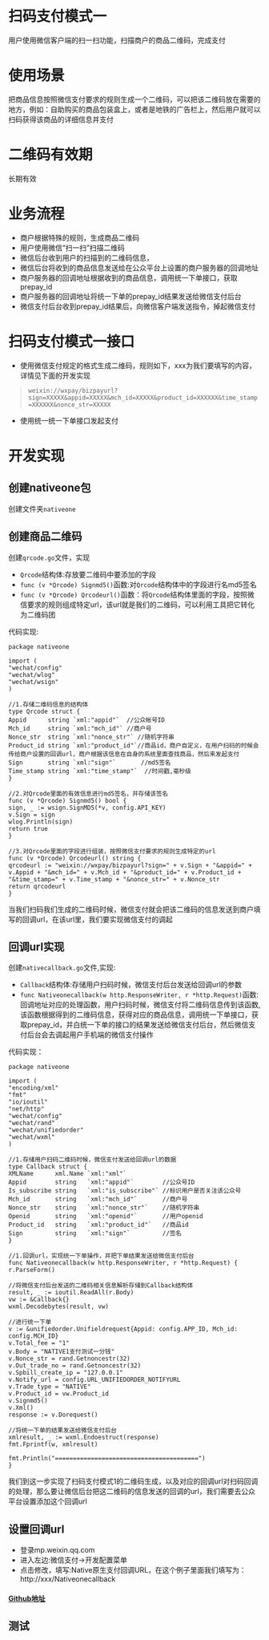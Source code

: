 # 扫码支付模式一

用户使用微信客户端的扫一扫功能，扫描商户的商品二维码，完成支付

# 使用场景

把商品信息按照微信支付要求的规则生成一个二维码，可以把该二维码放在需要的地方，例如：自助购买的商品包装盒上，或者是地铁的广告栏上，然后用户就可以扫码获得该商品的详细信息并支付

# 二维码有效期

长期有效

# 业务流程

-	商户根据特殊的规则，生成商品二维码	
-	用户使用微信“扫一扫”扫描二维码
-	微信后台收到用户的扫描到的二维码信息，
-	微信后台将收到的商品信息发送给在公众平台上设置的商户服务器的回调地址
-	商户服务器的回调地址根据收到的商品信息，调用统一下单接口，获取prepay_id
-	商户服务器的回调地址将统一下单的prepay_id结果发送给微信支付后台
-	微信支付后台收到prepay_id结果后，向微信客户端发送指令，掉起微信支付

# 扫码支付模式一接口

-	使用微信支付规定的格式生成二维码，规则如下，xxx为我们要填写的内容，详情见下面的开发实现
> `weixin://wxpay/bizpayurl?sign=XXXXX&appid=XXXXX&mch_id=XXXXX&product_id=XXXXXX&time_stamp=XXXXXX&nonce_str=XXXXX`
    
-	使用统一统一下单接口发起支付


# 开发实现

## 创建nativeone包

创建文件夹`nativeone`

## 创建商品二维码

创建`qrcode.go`文件，实现

-	`Qrcode`结构体:存放要二维码中要添加的字段
-	`func (v *Qrcode) Signmd5()`函数:对`Qrcode`结构体中的字段进行名md5签名
-	`func (v *Qrcode) Qrcodeurl()`函数：将`Qrcode`结构体里面的字段，按照微信要求的规则组成特定url，该url就是我们的二维码，可以利用工具把它转化为二维码团

代码实现:

	package nativeone

	import (
	"wechat/config"
	"wechat/wlog"
	"wechat/wsign"
	)

	//1.存储二维码信息的结构体
	type Qrcode struct {
	Appid      string `xml:"appid"`  //公众帐号ID
	Mch_id     string `xml:"mch_id"` //商户号
	Nonce_str  string `xml:"nonce_str"` //随机字符串
	Product_id string `xml:"product_id"`//商品id，商户自定义，在用户扫码的时候会传给商户设置的回调url，商户根据该信息在自身的系统里面查找商品，然后来发起支付
	Sign       string `xml:"sign"`       //md5签名
	Time_stamp string `xml:"time_stamp"`  //时间戳,毫秒级
	}

	//2.对Qrcode里面的有效信息进行md5签名，并存储该签名
	func (v *Qrcode) Signmd5() bool {
	sign, _ := wsign.SignMD5(*v, config.API_KEY)
	v.Sign = sign
	wlog.Println(sign)
	return true
	}

	//3.对Qrcode里面的字段进行组装，按照微信支付要求的规则生成特定的url
	func (v *Qrcode) Qrcodeurl() string {
	qrcodeurl := "weixin://wxpay/bizpayurl?sign=" + v.Sign + "&appid=" + v.Appid + "&mch_id=" + v.Mch_id + "&product_id=" + v.Product_id + "&time_stamp=" + v.Time_stamp + "&nonce_str=" + v.Nonce_str
	return qrcodeurl
	}

当我们扫码我们生成的二维码时候，微信支付就会把该二维码的信息发送到商户填写的回调url，在该url里，我们要实现微信支付的调起

## 回调url实现

创建`nativecallback.go`文件,实现:

-	`Callback`结构体:存储用户扫码时候，微信支付后台发送给回调url的参数
-	`func Nativeonecallback(w http.ResponseWriter, r *http.Request)`函数:回调地址对应的处理函数，用户扫码时候，微信支付将二维码信息传到该函数,该函数根据得到的二维码信息，获得对应的商品信息，调用统一下单接口，获取prepay_id，并白统一下单的接口的结果发送给微信支付后台，然后微信支付后台会去调起用户手机端的微信支付操作

代码实现：

	package nativeone

	import (
	"encoding/xml"
	"fmt"
	"io/ioutil"
	"net/http"
	"wechat/config"
	"wechat/rand"
	"wechat/unifiedorder"
	"wechat/wxml"
	)

	//1.存储用户扫码二维码时候，微信支付发送给回调url的数据
	type Callback struct {
	XMLName      xml.Name `xml:"xml"`
	Appid        string   `xml:"appid"`        //公众号ID
	Is_subscribe string   `xml:"is_subscribe"` //标识用户是否关注该公众号
	Mch_id       string   `xml:"mch_id"`       //商户号
	Nonce_str    string   `xml:"nonce_str"`    //随机字符串
	Openid       string   `xml:"openid"`       //用户openid
	Product_id   string   `xml:"product_id"`   //商品id
	Sign         string   `xml:"sign"`         //签名
	}

	//1.回调url，实现统一下单操作，并把下单结果发送给微信支付后台
	func Nativeonecallback(w http.ResponseWriter, r *http.Request) {
	r.ParseForm()

	//将微信支付后台发送的二维码相关信息解析存储到Callback结构体
	result, _ := ioutil.ReadAll(r.Body)
	vw := &Callback{}
	wxml.Decodebytes(result, vw)

	//进行统一下单
	v := &unifiedorder.Unifieldrequest{Appid: config.APP_ID, Mch_id: config.MCH_ID}
	v.Total_fee = "1"
	v.Body = "NATIVE1支付测试一分钱"
	v.Nonce_str = rand.Getnoncestr(32)
	v.Out_trade_no = rand.Getnoncestr(32)
	v.Spbill_create_ip = "127.0.0.1"
	v.Notify_url = config.URL_UNIFIEDORDER_NOTIFYURL
	v.Trade_type = "NATIVE"
	v.Product_id = vw.Product_id
	v.Signmd5()
	v.Xml()
	response := v.Dorequest()

	//将统一下单的结果发送给微信支付后台
	xmlresult, _ := wxml.Endoestruct(response)
	fmt.Fprintf(w, xmlresult)

	fmt.Println("========================================")
	}

我们到这一步实现了扫码支付模式1的二维码生成，以及对应的回调url对扫码回调的处理，那么要让微信后台把这二维码的信息发送的回调的url，我们需要去公众平台设置添加这个回调url

## 设置回调url

-	登录mp.weixin.qq.com
-	进入左边:微信支付->开发配置菜单
-	点击修改，填写:Native原生支付回调URL，在这个例子里面我们填写为：http://xxx/Nativeonecallback

#### [Github地址](https://github.com/luciscode/wechat/tree/master/src/wechat/nativeone)

## 测试

   










